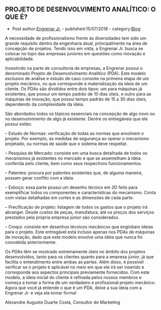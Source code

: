 ## PROJETO DE DESENVOLVIMENTO ANALÍTICO: O QUE É?

- Post author:[Engrenar Jr.](https://engrenarjr.com.br/author/admin) - published:15/07/2018 - category:[Blog](https://engrenarjr.com.br/category/blog)

  

A necessidade de profissionalismo frente às diversidades tem sido um grande requisito dentro da engenharia atual, principalmente na área de concepção de projetos. Tendo isso em vista, a Engrenar Jr. busca se colocar no topo das empresas juniores em questões como inovação e aplicabilidade.

Investindo na parte de consultoria de empresas, a Engrenar possui o denominado Projeto de Desenvolvimento Analítico (PDA). Este modelo exclusivo de análise e estudo de caso consiste na primeira etapa de um projeto mecânico, no que corresponde à materialização da ideia de um cliente. Os PDAs são divididos entre dois tipos: um para máquinas já existentes, que possui um tempo padrão de 10 dias úteis, e outro para as máquinas de inovação, que possui tempo padrão de 15 a 30 dias úteis, dependendo da complexidade da ideia.

São abordados todos os tópicos essenciais na concepção de algo novo ou no desenvolvimento de algo já existente. Dentre os entregáveis que ele possui estão:

– Estudo de Normas: verificação de todas as normas que envolvem o projeto. Por exemplo, as medidas de segurança ao operar o mecanismo projetado, ou normas de saúde que o sistema deve respeitar.

– Pesquisa de Mercado: consiste em uma busca detalhada de todos os mecanismos já existentes no mercado e que se assemelham à ideia conferida pelo cliente, bem como seus respectivos funcionamentos.

– Patentes: procura por patentes existentes que, de alguma maneira, possam gerar conflito com a ideia.

– Esboço: essa parte possui um desenho técnico em 3D feito para exemplificar todos os componentes e características do mecanismo. Conta com vistas detalhadas em cortes e as dimensões de cada parte.

– Precificação de projeto: listagem de todos os gastos que o projeto irá abranger. Desde custos de peças, manufatura, até os preços dos serviços prestados pela própria empresa júnior são considerados.

– Croqui: consiste em desenhos técnicos mecânicos que englobam ideias para o projeto. Este entregável está incluso apenas nos PDAs de máquinas de inovação, dado que este modelo envolve uma ideia que nunca foi concebida anteriormente.

Os PDAs têm se mostrado extremamente úteis no âmbito dos projetos desenvolvidos, tanto para os clientes quanto para a empresa júnior, já que facilita o entendimento entre ambas as partes. Além disso, é possível verificar se o projeto é aplicável no meio em que ele irá ser inserido e corresponde aos aspectos principais previamente fornecidos.
Com este modelo, a ideia inicial do cliente é refinada pelos nossos membros e começa a tomar a forma de um verdadeiro e profissional projeto mecânico.
Agora que você já entende o que é um PDA, deixe a sua ideia com a Engrenar Jr. e veja ela tomar forma!

 

Alexandre Augusto Duarte Costa, Consultor de Marketing